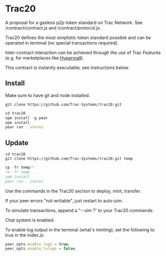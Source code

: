 # Trac20

A proposal for a gasless p2p token standard on Trac Network. See /contract/contract.js and /contract/protocol.js.

Trac20 defines the most simplistic token standard possible and can be operated in terminal (no special transactions required).

Inter-contract interaction can be achieved through the use of Trac Features (e.g. for marketplaces like [Hypermall](https://github.com/Trac-Systems/hypermall-downloads)).

This contract is instantly executable, see instructions below.

## Install

Make sure to have git and node installed.

```shell
git clone https://github.com/Trac-Systems/trac20.git
```

```js
cd trac20
npm install -g pear
npm install
pear run . store1
```

## Update

```shell
cd trac20
git clone https://github.com/Trac-Systems/trac20.git temp
```

```js
cp -fr temp/* .
rm -fr temp
npm install
pear run . store1
```

Use the commands in the Trac20 section to deploy, mint, transfer.

If your peer errors "not writable", just restart to auto-join.

To simulate transactions, append a "--sim 1" to your Trac20 commands.

Chat system is enabled.

To enable log output in the terminal (what's minting), set the following to true in the index.js:

```js
peer_opts.enable_logs = true;
peer_opts.enable_txlogs = false;
```

